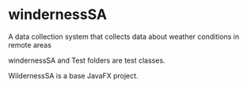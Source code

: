 # windernessSA
A data collection system that collects data about weather conditions in remote areas


windernessSA and Test folders are test classes.

WildernessSA is a base JavaFX project.
